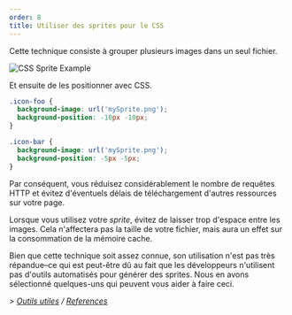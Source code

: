 ```yaml
---
order: 8
title: Utiliser des sprites pour le CSS
---
```


Cette technique consiste à grouper plusieurs images dans un seul fichier.

<img id="img-sprite" src="http://browserdiet.com/img/sprite-example.jpg" alt="CSS Sprite Example">

Et ensuite de les positionner avec CSS.

```css
.icon-foo {
  background-image: url('mySprite.png');
  background-position: -10px -10px;
}

.icon-bar {
  background-image: url('mySprite.png');
  background-position: -5px -5px;
}
```

Par conséquent, vous réduisez considérablement le nombre de requêtes HTTP et évitez d'éventuels délais de téléchargement d'autres ressources sur votre page.

Lorsque vous utilisez votre *sprite*, évitez de laisser trop d'espace entre les images. Cela n'affectera pas la taille de votre fichier, mais aura un effet sur la consommation de la mémoire cache.

Bien que cette technique soit assez connue, son utilisation n'est pas très répandue&ndash;ce qui est peut-être dû au fait que les développeurs n'utilisent pas d'outils automatisés pour générer des sprites. Nous en avons sélectionné quelques-uns qui peuvent vous aider à faire ceci.

*> [Outils utiles](https://github.com/zenorocha/browser-diet/wiki/Tools#use-css-sprites) / [References](https://github.com/zenorocha/browser-diet/wiki/References#use-css-sprites)*